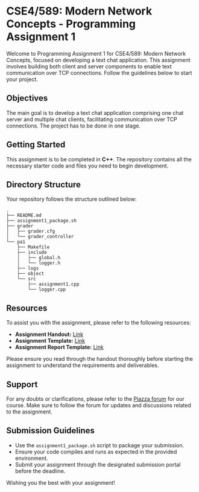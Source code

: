 # CSE4/589: Modern Network Concepts - Programming Assignment 1

Welcome to Programming Assignment 1 for CSE4/589: Modern Network Concepts, focused on developing a text chat application. This assignment involves building both client and server components to enable text communication over TCP connections. Follow the guidelines below to start your project.

## Objectives

The main goal is to develop a text chat application comprising one chat server and multiple chat clients, facilitating communication over TCP connections. The project has to be done in one stage.

## Getting Started

This assignment is to be completed in **C++**. The repository contains all the necessary starter code and files you need to begin development.

## Directory Structure

Your repository follows the structure outlined below:

```
.
├── README.md
├── assignment1_package.sh
├── grader
│   ├── grader.cfg
│   └── grader_controller
└── pa1
    ├── Makefile
    ├── include
    │   ├── global.h
    │   └── logger.h
    ├── logs
    ├── object
    └── src
        ├── assignment1.cpp
        └── logger.cpp
```

## Resources

To assist you with the assignment, please refer to the following resources:

- **Assignment Handout:** [Link](https://docs.google.com/document/d/184DnVFBqZ1siLA_H5KsFBbI3oOa0Trhv0JPWN97Wjm0/edit?usp=sharing)
- **Assignment Template:** [Link]([https://docs.google.com/document/d/1GibGutfnvbqd0Lvt9HXhZ6sHC3oWjnwjVIIfkD6iy7o/edit?usp=sharing])
- **Assignment Report Template:** [Link](https://docs.google.com/document/d/16XV-6gFnkXeXoumIAj4kjlw10dBsxqKe-A-3N9v0MFY/edit?usp=sharing)

Please ensure you read through the handout thoroughly before starting the assignment to understand the requirements and deliverables.

## Support

For any doubts or clarifications, please refer to the [Piazza forum](https://piazza.com/class/m05fx9f67l5390) for our course. Make sure to follow the forum for updates and discussions related to the assignment.

## Submission Guidelines

- Use the `assignment1_package.sh` script to package your submission.
- Ensure your code compiles and runs as expected in the provided environment.
- Submit your assignment through the designated submission portal before the deadline.

Wishing you the best with your assignment!
